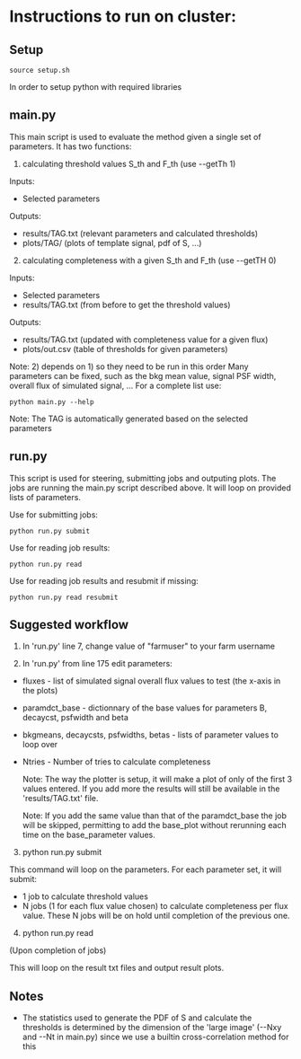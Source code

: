 # Instructions to run on cluster:
## Setup
```
source setup.sh
```
In order to setup python with required libraries

## main.py
This main script is used to evaluate the method given a single set of parameters. It has two functions:

1) calculating threshold values S_th and F_th (use --getTh 1)

Inputs:
 - Selected parameters

Outputs:
 - results/TAG.txt (relevant parameters and calculated thresholds)
 - plots/TAG/ (plots of template signal, pdf of S, ...)
 
2) calculating completeness with a given S_th and F_th (use --getTH 0)

Inputs:
 - Selected parameters
 - results/TAG.txt (from before to get the threshold values)

Outputs:
 - results/TAG.txt (updated with completeness value for a given flux)
 - plots/out.csv (table of thresholds for given parameters)

Note: 2) depends on 1) so they need to be run in this order
      Many parameters can be fixed, such as the bkg mean value, signal PSF width, overall flux of simulated signal, ...
      For a complete list use:
```
python main.py --help
```
Note: The TAG is automatically generated based on the selected parameters

## run.py
This script is used for steering, submitting jobs and outputing plots. The jobs are running the main.py script described above. It will loop on provided lists of parameters.

Use for submitting jobs:
```
python run.py submit
```
Use for reading job results:
```
python run.py read
```
Use for reading job results and resubmit if missing:
```
python run.py read resubmit
```

## Suggested workflow

1) In 'run.py' line 7, change value of "farmuser" to your farm username

2) In 'run.py' from line 175 edit parameters:
- fluxes - list of simulated signal overall flux values to test (the x-axis in the plots)
- paramdct_base - dictionnary of the base values for parameters B, decaycst, psfwidth and beta
- bkgmeans, decaycsts, psfwidths, betas - lists of parameter values to loop over
- Ntries - Number of tries to calculate completeness

    Note: The way the plotter is setup, it will make a plot of only of the first 3 values entered. If you add more the results will still be available in          the 'results/TAG.txt' file.
    
    Note: If you add the same value than that of the paramdct_base the job will be skipped, permitting to add the base_plot without rerunning each time on the base_parameter values.

3) python run.py submit

This command will loop on the parameters. For each parameter set, it will submit:
- 1 job to calculate threshold values
- N jobs (1 for each flux value chosen) to calculate completeness per flux value. These N jobs will be on hold until completion of the previous one.

4) python run.py read

(Upon completion of jobs)

This will loop on the result txt files and output result plots.

## Notes
- The statistics used to generate the PDF of S and calculate the thresholds is determined by the dimension of the 'large image' (--Nxy and --Nt in main.py) since we use a builtin cross-correlation method for this


